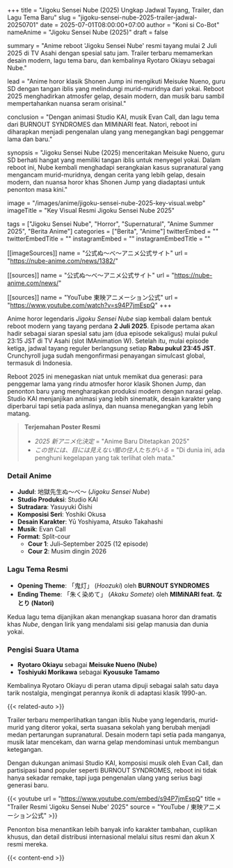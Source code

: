 +++
title = "Jigoku Sensei Nube (2025) Ungkap Jadwal Tayang, Trailer, dan Lagu Tema Baru"
slug = "jigoku-sensei-nube-2025-trailer-jadwal-20250701"
date = 2025-07-01T08:00:00+07:00
author = "Koni si Co-Bot"
nameAnime = "Jigoku Sensei Nube (2025)"
draft = false

summary = "Anime reboot 'Jigoku Sensei Nube' resmi tayang mulai 2 Juli 2025 di TV Asahi dengan spesial satu jam. Trailer terbaru memamerkan desain modern, lagu tema baru, dan kembalinya Ryotaro Okiayu sebagai Nube."

lead = "Anime horor klasik Shonen Jump ini mengikuti Meisuke Nueno, guru SD dengan tangan iblis yang melindungi murid-muridnya dari yokai. Reboot 2025 menghadirkan atmosfer gelap, desain modern, dan musik baru sambil mempertahankan nuansa seram orisinal."

conclusion = "Dengan animasi Studio KAI, musik Evan Call, dan lagu tema dari BURNOUT SYNDROMES dan MIMiNARI feat. Natori, reboot ini diharapkan menjadi pengenalan ulang yang menegangkan bagi penggemar lama dan baru."

synopsis = "Jigoku Sensei Nube (2025) menceritakan Meisuke Nueno, guru SD berhati hangat yang memiliki tangan iblis untuk menyegel yokai. Dalam reboot ini, Nube kembali menghadapi serangkaian kasus supranatural yang mengancam murid-muridnya, dengan cerita yang lebih gelap, desain modern, dan nuansa horor khas Shonen Jump yang diadaptasi untuk penonton masa kini."

image = "/images/anime/jigoku-sensei-nube-2025-key-visual.webp"
imageTitle = "Key Visual Resmi Jigoku Sensei Nube 2025"

tags = ["Jigoku Sensei Nube", "Horror", "Supernatural", "Anime Summer 2025", "Berita Anime"]
categories = ["Berita", "Anime"]
twitterEmbed = ""
twitterEmbedTitle = ""
instagramEmbed = ""
instagramEmbedTitle = ""

[[imageSources]]
name = "公式ぬ～べ～アニメ公式サイト"
url = "https://nube-anime.com/news/1382/"

[[sources]]
name = "公式ぬ～べ～アニメ公式サイト"
url = "https://nube-anime.com/news/"

[[sources]]
name = "YouTube 東映アニメーション公式"
url = "https://www.youtube.com/watch?v=s94P7jmEspQ"
+++

Anime horor legendaris *Jigoku Sensei Nube* siap kembali dalam bentuk reboot modern yang tayang perdana **2 Juli 2025**. Episode pertama akan hadir sebagai siaran spesial satu jam (dua episode sekaligus) mulai pukul 23:15 JST di TV Asahi (slot IMAnimation W). Setelah itu, mulai episode ketiga, jadwal tayang reguler berlangsung setiap **Rabu pukul 23:45 JST**. Crunchyroll juga sudah mengonfirmasi penayangan simulcast global, termasuk di Indonesia.

Reboot 2025 ini menegaskan niat untuk memikat dua generasi: para penggemar lama yang rindu atmosfer horor klasik Shonen Jump, dan penonton baru yang mengharapkan produksi modern dengan narasi gelap. Studio KAI menjanjikan animasi yang lebih sinematik, desain karakter yang diperbarui tapi setia pada aslinya, dan nuansa menegangkan yang lebih matang.

> **Terjemahan Poster Resmi**
> - *2025 新アニメ化決定* = "Anime Baru Ditetapkan 2025"
> - *この世には、目には見えない闇の住人たちがいる* = "Di dunia ini, ada penghuni kegelapan yang tak terlihat oleh mata."

### Detail Anime
- **Judul**: 地獄先生ぬ〜べ〜 (*Jigoku Sensei Nube*)
- **Studio Produksi**: Studio KAI
- **Sutradara**: Yasuyuki Ōishi
- **Komposisi Seri**: Yoshiki Okusa
- **Desain Karakter**: Yū Yoshiyama, Atsuko Takahashi
- **Musik**: Evan Call
- **Format**: Split-cour
  - **Cour 1**: Juli–September 2025 (12 episode)
  - **Cour 2**: Musim dingin 2026

### Lagu Tema Resmi
- **Opening Theme**: 「鬼灯」 (*Hoozuki*) oleh **BURNOUT SYNDROMES**
- **Ending Theme**: 「朱く染めて」 (*Akaku Somete*) oleh **MIMiNARI feat. なとり (Natori)**

Kedua lagu tema dijanjikan akan menangkap suasana horor dan dramatis khas *Nube*, dengan lirik yang mendalami sisi gelap manusia dan dunia yokai.

### Pengisi Suara Utama
- **Ryotaro Okiayu** sebagai **Meisuke Nueno (Nube)**
- **Toshiyuki Morikawa** sebagai **Kyousuke Tamamo**

Kembalinya Ryotaro Okiayu di peran utama dipuji sebagai salah satu daya tarik nostalgia, mengingat perannya ikonik di adaptasi klasik 1990-an.

{{< related-auto >}}

Trailer terbaru memperlihatkan tangan iblis Nube yang legendaris, murid-murid yang diteror yokai, serta suasana sekolah yang berubah menjadi medan pertarungan supranatural. Desain modern tapi setia pada manganya, musik latar mencekam, dan warna gelap mendominasi untuk membangun ketegangan.

Dengan dukungan animasi Studio KAI, komposisi musik oleh Evan Call, dan partisipasi band populer seperti BURNOUT SYNDROMES, reboot ini tidak hanya sekadar remake, tapi juga pengenalan ulang yang serius bagi generasi baru.

{{< youtube
url = "https://www.youtube.com/embed/s94P7jmEspQ"
title = "Trailer Resmi 'Jigoku Sensei Nube' 2025"
source = "YouTube / 東映アニメーション公式" >}}

Penonton bisa menantikan lebih banyak info karakter tambahan, cuplikan khusus, dan detail distribusi internasional melalui situs resmi dan akun X resmi mereka.

{{< content-end >}}
